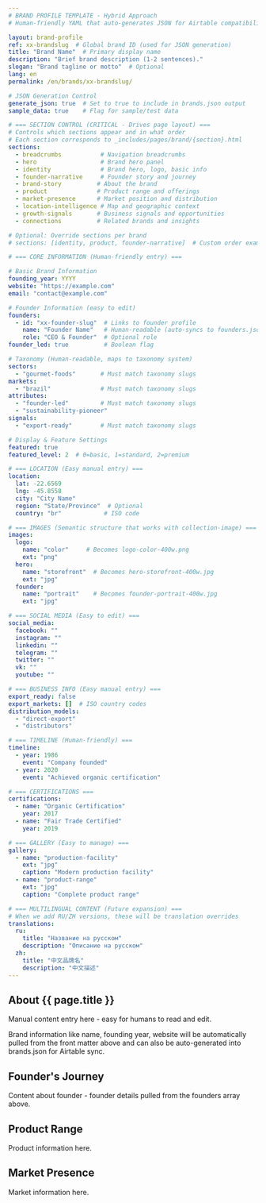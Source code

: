 ```yaml
---
# BRAND PROFILE TEMPLATE - Hybrid Approach
# Human-friendly YAML that auto-generates JSON for Airtable compatibility

layout: brand-profile
ref: xx-brandslug  # Global brand ID (used for JSON generation)
title: "Brand Name"  # Primary display name
description: "Brief brand description (1-2 sentences)."
slogan: "Brand tagline or motto"  # Optional
lang: en
permalink: /en/brands/xx-brandslug/

# JSON Generation Control
generate_json: true  # Set to true to include in brands.json output
sample_data: true    # Flag for sample/test data

# === SECTION CONTROL (CRITICAL - Drives page layout) ===
# Controls which sections appear and in what order
# Each section corresponds to _includes/pages/brand/{section}.html
sections:
  - breadcrumbs           # Navigation breadcrumbs
  - hero                  # Brand hero panel
  - identity              # Brand hero, logo, basic info
  - founder-narrative     # Founder story and journey
  - brand-story          # About the brand
  - product              # Product range and offerings
  - market-presence      # Market position and distribution
  - location-intelligence # Map and geographic context
  - growth-signals       # Business signals and opportunities
  - connections          # Related brands and insights

# Optional: Override sections per brand
# sections: [identity, product, founder-narrative]  # Custom order example

# === CORE INFORMATION (Human-friendly entry) ===

# Basic Brand Information
founding_year: YYYY
website: "https://example.com"
email: "contact@example.com"

# Founder Information (easy to edit)
founders:
  - id: "xx-founder-slug"  # Links to founder profile
    name: "Founder Name"   # Human-readable (auto-syncs to founders.json)
    role: "CEO & Founder"  # Optional role
founder_led: true          # Boolean flag

# Taxonomy (Human-readable, maps to taxonomy system)
sectors:
  - "gourmet-foods"       # Must match taxonomy slugs
markets:
  - "brazil"              # Must match taxonomy slugs
attributes:
  - "founder-led"         # Must match taxonomy slugs
  - "sustainability-pioneer"
signals:
  - "export-ready"        # Must match taxonomy slugs

# Display & Feature Settings
featured: true
featured_level: 2  # 0=basic, 1=standard, 2=premium

# === LOCATION (Easy manual entry) ===
location:
  lat: -22.6569
  lng: -45.8558
  city: "City Name"
  region: "State/Province"  # Optional
  country: "br"            # ISO code

# === IMAGES (Semantic structure that works with collection-image) ===
images:
  logo:
    name: "color"     # Becomes logo-color-400w.png
    ext: "png"
  hero:
    name: "storefront"  # Becomes hero-storefront-400w.jpg
    ext: "jpg"
  founder:
    name: "portrait"    # Becomes founder-portrait-400w.jpg
    ext: "jpg"

# === SOCIAL MEDIA (Easy to edit) ===
social_media:
  facebook: ""
  instagram: ""
  linkedin: ""
  telegram: ""
  twitter: ""
  vk: ""
  youtube: ""

# === BUSINESS INFO (Easy manual entry) ===
export_ready: false
export_markets: []  # ISO country codes
distribution_models:
  - "direct-export"
  - "distributors"

# === TIMELINE (Human-friendly) ===
timeline:
  - year: 1986
    event: "Company founded"
  - year: 2020
    event: "Achieved organic certification"

# === CERTIFICATIONS ===
certifications:
  - name: "Organic Certification"
    year: 2017
  - name: "Fair Trade Certified"
    year: 2019

# === GALLERY (Easy to manage) ===
gallery:
  - name: "production-facility"
    ext: "jpg"
    caption: "Modern production facility"
  - name: "product-range"
    ext: "jpg"
    caption: "Complete product range"

# === MULTILINGUAL CONTENT (Future expansion) ===
# When we add RU/ZH versions, these will be translation overrides
translations:
  ru:
    title: "Название на русском"
    description: "Описание на русском"
  zh:
    title: "中文品牌名"
    description: "中文描述"
---
```


## About {{ page.title }}

Manual content entry here - easy for humans to read and edit.

Brand information like name, founding year, website will be automatically pulled from the front matter above and can also be auto-generated into brands.json for Airtable sync.

## Founder's Journey

Content about founder - founder details pulled from the founders array above.

## Product Range

Product information here.

## Market Presence

Market information here.
